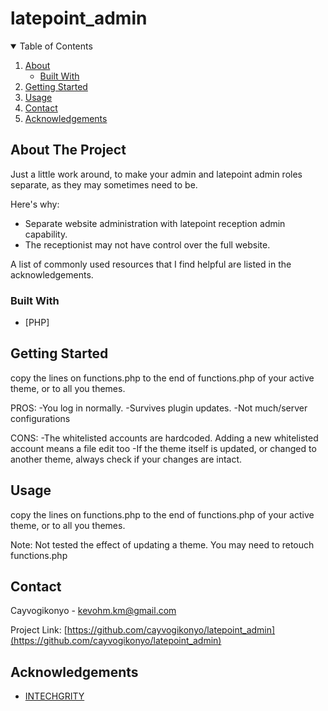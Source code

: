 # latepoint_admin

<!--
*** Thanks for checking out  latepoint_admin workaround. If you have a suggestion
*** that would make this better, please fork the repo and create a pull request
*** or simply open an issue with the tag "enhancement".
*** Regards!
-->



<!-- TABLE OF CONTENTS -->
<details open="open">
  <summary>Table of Contents</summary>
  <ol>
    <li>
      <a href="#about-the-project">About</a>
      <ul>
        <li><a href="#built-with">Built With</a></li>
      </ul>
    </li>
    <li>
      <a href="#getting-started">Getting Started</a>
    </li>
    <li><a href="#usage">Usage</a></li>
    <li><a href="#contact">Contact</a></li>
    <li><a href="#acknowledgements">Acknowledgements</a></li>
  </ol>
</details>



<!-- ABOUT THE PROJECT -->
## About The Project

Just a little work around, to make your admin and latepoint admin roles separate, as they may sometimes need to be.

Here's why:
* Separate website administration with latepoint reception admin capability.
* The receptionist may not have control over the full website.

A list of commonly used resources that I find helpful are listed in the acknowledgements.

### Built With

* [PHP]



<!-- GETTING STARTED -->
## Getting Started

copy the lines on functions.php to the end of functions.php of your active theme, or to all you themes. 

PROS:
-You log in normally.
-Survives plugin updates.
-Not much/server configurations

CONS:
-The whitelisted accounts are hardcoded. Adding a new whitelisted account means a file edit too
-If the theme itself is updated, or changed to another theme, always check if your changes are intact.

<!-- USAGE EXAMPLES -->
## Usage

copy the lines on functions.php to the end of functions.php of your active theme, or to all you themes. 

Note: Not tested the effect of updating a theme. You may need to retouch functions.php


<!-- CONTACT -->
## Contact

Cayvogikonyo - kevohm.km@gmail.com

Project Link: [https://github.com/cayvogikonyo/latepoint_admin](https://github.com/cayvogikonyo/latepoint_admin)



<!-- ACKNOWLEDGEMENTS -->
## Acknowledgements
* [INTECHGRITY](https://www.intechgrity.com/correct-way-get-url-parameter-values-wordpress/)
